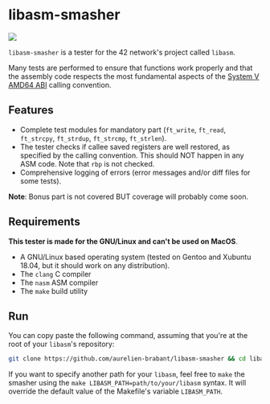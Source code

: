 # libasm-smasher

![](https://i.imgur.com/qMOFb6a.png)

`libasm-smasher` is a tester for the 42 network's project called `libasm`.

Many tests are performed to ensure that functions work properly and that
the assembly code respects the most fundamental aspects of the
[System V AMD64 ABI](https://en.wikipedia.org/wiki/X86_calling_conventions#System_V_AMD64_ABI) calling convention.

## Features

- Complete test modules for mandatory part (`ft_write`, `ft_read`, `ft_strcpy`, `ft_strdup`, `ft_strcmp`, `ft_strlen`).
- The tester checks if callee saved registers are well restored, as specified by the calling convention. This should NOT happen in any ASM code. Note that `rbp` is not checked. 
- Comprehensive logging of errors (error messages and/or diff files for some tests).

**Note**: Bonus part is not covered BUT coverage will probably come soon. 

## Requirements

**This tester is made for the GNU/Linux and can't be used on MacOS**.

- A GNU/Linux based operating system (tested on Gentoo and Xubuntu 18.04, but it should work on any distribution).
- The `clang` C compiler
- The `nasm` ASM compiler
- The `make` build utility

## Run

You can copy paste the following command, assuming that you're at the root of your
`libasm`'s repository:

```bash
git clone https://github.com/aurelien-brabant/libasm-smasher && cd libasm-smasher && make && ./smasher
```
If you want to specify another path for your `libasm`, feel free to `make` the smasher
using the `make LIBASM_PATH=path/to/your/libasm` syntax. It will override the default
value of the Makefile's variable `LIBASM_PATH`.
